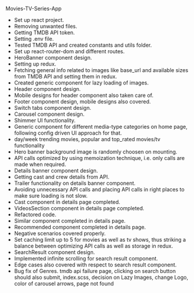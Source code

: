 Movies-TV-Series-App
- Set up react project.
- Removing unwanted files.
- Getting TMDB API token.
- Setting .env file.
- Tested TMDB API and created constants and utils folder.
- Set up react-router-dom and different routes.
- HeroBanner component design.
- Setting up redux.
- Fetching general info related to images like base_url and available sizes from TMDB API and setting them in redux.
- Created generic component for lazy loading of images.
- Header component design.
- Mobile designs for header component also taken care of.
- Footer component design, mobile designs also covered.
- Switch tabs component design.
- Carousel component design.
- Shimmer UI functionality.
- Generic component for different media-type categories on home page, following config driven UI approach for that.
- day/week trending movies, popular and top_rated movies/tv functionality
- Hero banner background image is randomly choosen on mounting.
- API calls optimized by using memoization technique, i.e. only calls are made when required.
- Details banner component design.
- Getting cast and crew details from API.
- Trailer functionality on details banner component.
- Avoiding unnecessary API calls and placing API calls in right places to make sure loading is not slow.
- Cast component in details page completed.
- VideosSection component in details page completed.
- Refactored code.
- Similar component completed in details page.
- Recommended component completed in details page.
- Negative scenarios covered properly.
- Set caching limit up to 5 for movies as well as tv shows, thus striking a balance between optimizing API calls as well as storage in redux.
- SearchResult component design.
- Implemented infinite scrolling for search result component.
- Edge cases also covered with respect to search result component.
- Bug fix of Genres.
tmdb api failure page, clicking on search button should also submit, index.scss, decision on Lazy Images, change Logo, color of carousel arrows, page not found